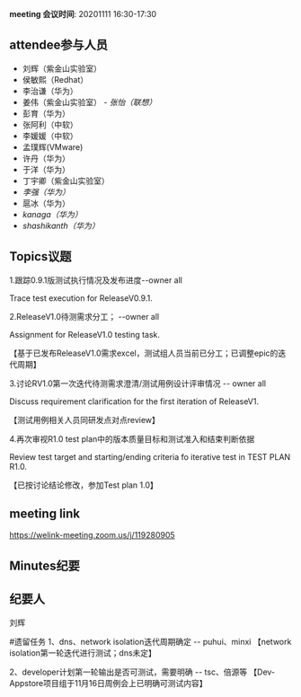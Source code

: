 **meeting 会议时间**: 20201111 16:30-17:30

## attendee参与人员
- 刘辉（紫金山实验室）
- 侯敏熙（Redhat）
- 李治谦（华为）
- 姜伟（紫金山实验室）
 _- 张怡（联想）_ 
- 彭育（华为）
- 张阿利（中软）
- 李媛媛（中软）
- 孟璞辉(VMware) 
 - 许丹（华为）
- 于洋（华为） 
- 丁宇卿（紫金山实验室）
-  _李强（华为）_ 
- 扈冰（华为）
-  _kanaga（华为）_ 
-  _shashikanth（华为）_ 

## Topics议题
1.跟踪0.9.1版测试执行情况及发布进度--owner all

Trace test execution for ReleaseV0.9.1.

2.ReleaseV1.0待测需求分工； --owner all

Assignment for ReleaseV1.0 testing task.

【基于已发布ReleaseV1.0需求excel，测试组人员当前已分工；已调整epic的迭代周期】

3.讨论RV1.0第一次迭代待测需求澄清/测试用例设计评审情况 -- owner all

Discuss requirement clarification for the first iteration of ReleaseV1.

【测试用例相关人员同研发点对点review】

4.再次审视R1.0 test plan中的版本质量目标和测试准入和结束判断依据

Review test target and starting/ending criteria fo iterative test in TEST PLAN R1.0.

【已按讨论结论修改，参加Test plan 1.0】

## meeting link
https://welink-meeting.zoom.us/j/119280905

## Minutes纪要
## 纪要人
刘辉

#遗留任务
1、dns、network isolation迭代周期确定 -- puhui、minxi
【network isolation第一轮迭代进行测试；dns未定】

2、developer计划第一轮输出是否可测试，需要明确 -- tsc、倍源等
【Dev-Appstore项目组于11月16日周例会上已明确可测试内容】

